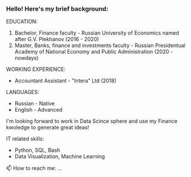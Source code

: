 ### Hello! Here's my brief background:

EDUCATION: 
1. Bachelor, Finance faculty - Russian University of Economics named after G.V. Plekhanov (2016 - 2020)
2. Master,  Banks, finance and investments faculty - Russian Presidentual Academy of National Economy and Public Administration (2020 - nowdays)

WORKING EXPERIENCE: 
- Accountant Assistant - "Intera" Ltd (2018)

LANGUAGES: 
- Russian - Native 
- English - Advanced 

I'm looking forward to work in Data Scince sphere and use my Finance kwoledge to generate great ideas! 

IT related skills: 
- Python, SQL, Bash 
- Data Visualization, Machine Learning

📫 How to reach me: ...

